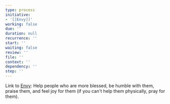```yaml
---
type: process
initiative:
- '[[Envy]]'
working: false
due: ''
duration: null
recurrence: ''
start: ''
waiting: false
review: ''
file: ''
context: ''
dependency: ''
step: ''
---
```


Link to [Envy](Initiatives/bad%20traits/Envy.md): Help people who are more blessed, be humble with them, praise them, and feel joy for them (if you can't help them physically, pray for them).

